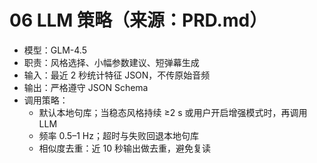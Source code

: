 # 06 LLM 策略（来源：PRD.md）

- 模型：GLM-4.5
- 职责：风格选择、小幅参数建议、短弹幕生成
- 输入：最近 2 秒统计特征 JSON，不传原始音频
- 输出：严格遵守 JSON Schema
- 调用策略：
  - 默认本地句库；当稳态风格持续 ≥2 s 或用户开启增强模式时，再调用 LLM
  - 频率 0.5–1 Hz；超时与失败回退本地句库
  - 相似度去重：近 10 秒输出做去重，避免复读

